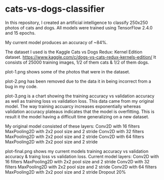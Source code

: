 # cats-vs-dogs-classifier

In this repository, I created an artificial intelligence to classify 250x250 photos of cats and dogs. All models were trained using TensorFlow 2.4.0 and 15 epochs.

My current model produces an accuracy of ~84%.

The dataset I used is the Kaggle Cats vs Dogs Redux: Kernel Edition dataset. https://www.kaggle.com/c/dogs-vs-cats-redux-kernels-edition/
It consists of 25000 training images, 1/2 of them cats & 1/2 of them dogs.

plot-1.png shows some of the photos that were in the dataset.

plot-2.png has been removed due to the data it in being incorrect from a bug in my code.

plot-3.png is a chart showing the training accuracy vs validation accuracy as well as training loss vs validation loss. This data came from my original model.
The way training accuarcy increases exponentially whereas validation accuracy plateaus indicates that the model is overfitting. This is result it the model having
a difficult time generalizing on a new dataset.

My original model consisted of these layers:
Conv2D with 16 filters
MaxPooling2D with 2x2 pool size and 2 stride
Conv2D with 32 filters
MaxPooling2D with 2x2 pool size and 2 stride
Conv2D with 64 filters
MaxPooling2D with 2x2 pool size and 2 stride

plot-final.png shows my current models training accuracy vs validation accuracy & traing loss vs validation loss.
Current model layers:
Conv2D with 16 filters
MaxPooling2D with 2x2 pool size and 2 stride
Conv2D with 32 filters
MaxPooling2D with 2x2 pool size and 2 stride
Conv2D with 64 filters
MaxPooling2D with 2x2 pool size and 2 stride
Dropout 20%
